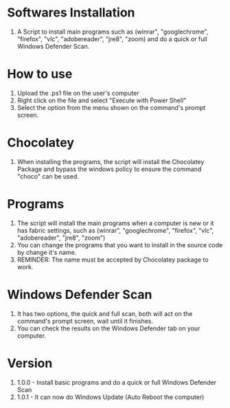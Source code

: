 # Softwares Installation
1. A Script to install main programs such as (winrar", "googlechrome", "firefox", "vlc", "adobereader", "jre8", "zoom) and do a quick or full Windows Defender Scan.

# How to use
1. Upload the .ps1 file on the user's computer
2. Right click on the file and select "Execute with Power Shell"
3. Select the option from the menu shown on the command's prompt screen.

# Chocolatey
1. When installing the programs, the script will install the Chocolatey Package and bypass the windows policy to ensure the command "choco" can be used.
   
# Programs
1. The script will install the main programs when a computer is new or it has fabric settings, such as (winrar", "googlechrome", "firefox", "vlc", "adobereader", "jre8", "zoom")
2. You can change the programs that you want to install in the source code by change it's name.
3. REMINDER: The name must be accepted by Chocolatey package to work.

# Windows Defender Scan
1. It has two options, the quick and full scan, both will act on the command's prompt screen, wait until it finishes.
2. You can check the results on the Windows Defender tab on your computer.

# Version
1. 1.0.0 - Install basic programs and do a quick or full Windows Defender Scan
2. 1.0.1 - It can now do Windows Update (Auto Reboot the computer)
